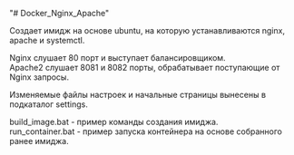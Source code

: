 "# Docker_Nginx_Apache" 

Создает имидж на основе ubuntu, на которую устанавливаются nginx, apache и systemctl.

Nginx слушает 80 порт и выступает балансировщиком.  
Apache2 слушает 8081 и 8082 порты, обрабатывает поступающие от Nginx запросы.

Изменяемые файлы настроек и начальные страницы вынесены в подкаталог settings.

build_image.bat - пример команды создания имиджа.  
run_container.bat - пример запуска контейнера на основе собранного ранее имиджа.
